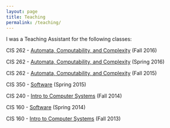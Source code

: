 ```yaml
---
layout: page
title: Teaching
permalink: /teaching/
---
```


I was a Teaching Assistant for the following classes:

CIS 262 - 
[Automata, Computability, and Complexity](https://www.seas.upenn.edu/~jean/cis262/)
(Fall 2016)

CIS 262 - 
[Automata, Computability, and Complexity](https://www.seas.upenn.edu/~jean/cis262/)
(Spring 2016)

CIS 262 - 
[Automata, Computability, and Complexity](https://www.seas.upenn.edu/~jean/cis262/)
(Fall 2015)

CIS 350 - 
[Software](https://www.seas.upenn.edu/~jean/cis262/)
(Spring 2015)

CIS 240 - 
[Intro to Computer Systems](https://www.seas.upenn.edu/~jean/cis262/)
(Fall 2014)

CIS 160 - 
[Software](https://www.seas.upenn.edu/~jean/cis262/)
(Spring 2014)

CIS 160 - 
[Intro to Computer Systems](https://www.seas.upenn.edu/~jean/cis262/)
(Fall 2013)
